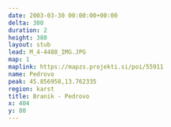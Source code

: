 ```yaml
---
date: 2003-03-30 00:00:00+00:00
delta: 300
duration: 2
height: 380
layout: stub
lead: M_4-4488_IMG.JPG
map: 1
maplink: https://mapzs.projekti.si/poi/55911
name: Pedrovo
peak: 45.856958,13.762335
region: karst
title: Branik - Pedrovo
x: 404
y: 80
---
```

